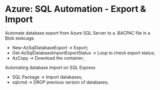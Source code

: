 # Azure: SQL Automation - Export & Import 





Automate database export from Azure SQL Server to a .BACPAC file in a Blob stokcage.
  - New-AzSqlDatabaseExport -> Export;
  - Get-AzSqlDatabaseImportExportStatus -> Loop to check export status;
  - AzCopy -> Download the container;

Automating database import on SQL Express 
  - SQL Package -> Import databases;
  - sqlcmd -> DROP previous version of databases;


